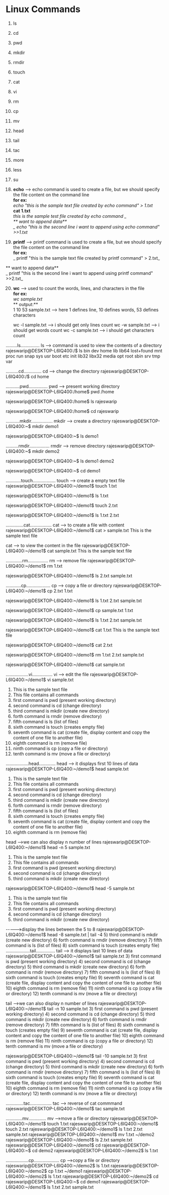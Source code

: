 # Linux Commands
1) ls
2) cd
3) pwd
4) mkdir
5) rmdir
6) touch
7) cat
8) vi
9) rm
10) cp
11) mv
12) head
13) tail
14) tac
15) more
16) less
17) su
18) **echo** --> echo command is used to create a file, but we should specify the file content on the command line <br>
**for ex:** <br>
    _echo "this is the sample text file created by echo command" > 1.txt_ <br>
   **cat 1.txt** <br>
          _this is the sample test file created by echo command _ <br>
   ** want to append data**<br>
  _ echo "this is the second line i want to append using echo command" >>1.txt_ <br>
  
 19) **printf**  --> printf command is used to create a file, but we should specify the file content on the command line <br>
 **for ex:** <br>
     _ printf "this is the sample text file created by printf command" > 2.txt_ <br>
     
   ** want to append data**<br>
  _ printf "this is the second line i want to append using printf command" >>2.txt_ <br>
  
  20) **wc**  --> used to count the words, lines, and characters in the file <br>
    **for ex:** <br> 
        _wc sample.txt_ <br>
   ** output:** <br>
       1 10 53 sample.txt --> here 1 defines line, 10 defines words, 53 defines characters <br>
       
       wc -l sample.txt  --> i should get only lines count
       wc -w sample.txt  --> i should get words count
       wc -c sample.txt  --> i should get characters count
  
.........ls...............
ls --> command is used to view the contents of a directory
rajeswarip@DESKTOP-L6IQ400:/$ ls
bin   dev  home  lib    lib64   lost+found  mnt  proc  run   snap  sys  usr
boot  etc  init  lib32  libx32  media       opt  root  sbin  srv   tmp  var

..........cd..............
cd --> change the directory
rajeswarip@DESKTOP-L6IQ400:/$ cd home

...........pwd...............
pwd --> present working directory
rajeswarip@DESKTOP-L6IQ400:/home$ pwd
/home

rajeswarip@DESKTOP-L6IQ400:/home$ ls
rajeswarip

rajeswarip@DESKTOP-L6IQ400:/home$ cd rajeswarip

...........mkdir.................
mkdir --> create a directory
rajeswarip@DESKTOP-L6IQ400:~$ mkdir demo1

rajeswarip@DESKTOP-L6IQ400:~$ ls
demo1

..........rmdir................
rmdir --> remove directory
rajeswarip@DESKTOP-L6IQ400:~$ mkdir demo2

rajeswarip@DESKTOP-L6IQ400:~$ ls
demo1  demo2

rajeswarip@DESKTOP-L6IQ400:~$ cd demo1

............touch..................
touch --> create a empty text file
rajeswarip@DESKTOP-L6IQ400:~/demo1$ touch 1.txt

rajeswarip@DESKTOP-L6IQ400:~/demo1$ ls
1.txt

rajeswarip@DESKTOP-L6IQ400:~/demo1$ touch 2.txt

rajeswarip@DESKTOP-L6IQ400:~/demo1$ ls
1.txt  2.txt

..............cat.................
cat --> to create a file with content
rajeswarip@DESKTOP-L6IQ400:~/demo1$ cat > sample.txt
This is the sample text file

cat --> to view the content in the file
rajeswarip@DESKTOP-L6IQ400:~/demo1$ cat sample.txt
This is the sample text file

.............rm................
rm --> remove file
rajeswarip@DESKTOP-L6IQ400:~/demo1$ rm 1.txt

rajeswarip@DESKTOP-L6IQ400:~/demo1$ ls
2.txt  sample.txt

............cp...................
cp --> copy a file or directory
rajeswarip@DESKTOP-L6IQ400:~/demo1$ cp 2.txt 1.txt

rajeswarip@DESKTOP-L6IQ400:~/demo1$ ls
1.txt  2.txt  sample.txt

rajeswarip@DESKTOP-L6IQ400:~/demo1$ cp sample.txt 1.txt

rajeswarip@DESKTOP-L6IQ400:~/demo1$ ls
1.txt  2.txt  sample.txt

rajeswarip@DESKTOP-L6IQ400:~/demo1$ cat 1.txt
This is the sample text file

rajeswarip@DESKTOP-L6IQ400:~/demo1$ cat 2.txt

rajeswarip@DESKTOP-L6IQ400:~/demo1$ rm 1.txt 2.txt sample.txt

rajeswarip@DESKTOP-L6IQ400:~/demo1$ cat sample.txt

..................vi................
vi --> edit the file
rajeswarip@DESKTOP-L6IQ400:~/demo1$ vi sample.txt
1) This is the sample text file
2) This file contains all commands
3) first command is pwd (present working directory)
4) second command is cd (change directory)
5) third command is mkdir (create new directory)
6) forth command is rmdir (remove directory)
7) fifth command is ls (list of files)
8) sixth command is touch (creates empty file)
9) seventh command is cat (create file, display content and copy the content of one file to another file)
10) eighth command is rm (remove file)
11) ninth command is cp (copy a file or directory)
12) tenth command is mv (move a file or directory)

..................head.............
head --> it displays first 10 lines of data
rajeswarip@DESKTOP-L6IQ400:~/demo1$ head sample.txt
1) This is the sample text file
2) This file contains all commands
3) first command is pwd (present working directory)
4) second command is cd (change directory)
5) third command is mkdir (create new directory)
6) forth command is rmdir (remove directory)
7) fifth command is ls (list of files)
8) sixth command is touch (creates empty file)
9) seventh command is cat (create file, display content and copy the content of one file to another file)
10) eighth command is rm (remove file)

head -->we can also display n number of lines
rajeswarip@DESKTOP-L6IQ400:~/demo1$ head -n 5 sample.txt
1) This is the sample text file
2) This file contains all commands
3) first command is pwd (present working directory)
4) second command is cd (change directory)
5) third command is mkdir (create new directory)

rajeswarip@DESKTOP-L6IQ400:~/demo1$ head -5 sample.txt
1) This is the sample text file
2) This file contains all commands
3) first command is pwd (present working directory)
4) second command is cd (change directory)
5) third command is mkdir (create new directory)

----->display the lines between the 5 to 8
rajeswarip@DESKTOP-L6IQ400:~/demo1$ head -8 sample.txt | tail -4
5) third command is mkdir (create new directory)
6) forth command is rmdir (remove directory)
7) fifth command is ls (list of files)
8) sixth command is touch (creates empty file)
...................tail...............
tail --> it displays last 10 lines of data
rajeswarip@DESKTOP-L6IQ400:~/demo1$ tail sample.txt
3) first command is pwd (present working directory)
4) second command is cd (change directory)
5) third command is mkdir (create new directory)
6) forth command is rmdir (remove directory)
7) fifth command is ls (list of files)
8) sixth command is touch (creates empty file)
9) seventh command is cat (create file, display content and copy the content of one file to another file)
10) eighth command is rm (remove file)
11) ninth command is cp (copy a file or directory)
12) tenth command is mv (move a file or directory)

tail -->we can also display n number of lines
rajeswarip@DESKTOP-L6IQ400:~/demo1$ tail -n 10 sample.txt
3) first command is pwd (present working directory)
4) second command is cd (change directory)
5) third command is mkdir (create new directory)
6) forth command is rmdir (remove directory)
7) fifth command is ls (list of files)
8) sixth command is touch (creates empty file)
9) seventh command is cat (create file, display content and copy the content of one file to another file)
10) eighth command is rm (remove file)
11) ninth command is cp (copy a file or directory)
12) tenth command is mv (move a file or directory)

rajeswarip@DESKTOP-L6IQ400:~/demo1$ tail -10 sample.txt
3) first command is pwd (present working directory)
4) second command is cd (change directory)
5) third command is mkdir (create new directory)
6) forth command is rmdir (remove directory)
7) fifth command is ls (list of files)
8) sixth command is touch (creates empty file)
9) seventh command is cat (create file, display content and copy the content of one file to another file)
10) eighth command is rm (remove file)
11) ninth command is cp (copy a file or directory)
12) tenth command is mv (move a file or directory)

..............tac.................
tac --> reverse of cat commmand
rajeswarip@DESKTOP-L6IQ400:~/demo1$ tac sample.txt

.............mv..............
mv -->move a file or directory
rajeswarip@DESKTOP-L6IQ400:~/demo1$ touch 1.txt
rajeswarip@DESKTOP-L6IQ400:~/demo1$ touch 2.txt
rajeswarip@DESKTOP-L6IQ400:~/demo1$ ls
1.txt  2.txt  sample.txt
rajeswarip@DESKTOP-L6IQ400:~/demo1$ mv 1.txt ~/demo2
rajeswarip@DESKTOP-L6IQ400:~/demo1$ ls
2.txt  sample.txt
rajeswarip@DESKTOP-L6IQ400:~/demo1$ cd
rajeswarip@DESKTOP-L6IQ400:~$ cd demo2
rajeswarip@DESKTOP-L6IQ400:~/demo2$ ls
1.txt

..................cp....................
cp -->copy a file or directory
rajeswarip@DESKTOP-L6IQ400:~/demo2$ ls
1.txt
rajeswarip@DESKTOP-L6IQ400:~/demo2$ cp 1.txt ~/demo1
rajeswarip@DESKTOP-L6IQ400:~/demo2$ ls
1.txt
rajeswarip@DESKTOP-L6IQ400:~/demo2$ cd
rajeswarip@DESKTOP-L6IQ400:~$ cd demo1
rajeswarip@DESKTOP-L6IQ400:~/demo1$ ls
1.txt  2.txt  sample.txt

